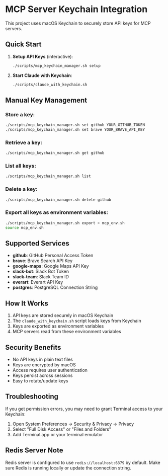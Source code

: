 # MCP Server Keychain Integration

This project uses macOS Keychain to securely store API keys for MCP servers.

## Quick Start

1. **Setup API Keys** (interactive):
   ```bash
   ./scripts/mcp_keychain_manager.sh setup
   ```

2. **Start Claude with Keychain**:
   ```bash
   ./scripts/claude_with_keychain.sh
   ```

## Manual Key Management

### Store a key:
```bash
./scripts/mcp_keychain_manager.sh set github YOUR_GITHUB_TOKEN
./scripts/mcp_keychain_manager.sh set brave YOUR_BRAVE_API_KEY
```

### Retrieve a key:
```bash
./scripts/mcp_keychain_manager.sh get github
```

### List all keys:
```bash
./scripts/mcp_keychain_manager.sh list
```

### Delete a key:
```bash
./scripts/mcp_keychain_manager.sh delete github
```

### Export all keys as environment variables:
```bash
./scripts/mcp_keychain_manager.sh export > mcp_env.sh
source mcp_env.sh
```

## Supported Services

- **github**: GitHub Personal Access Token
- **brave**: Brave Search API Key
- **google-maps**: Google Maps API Key
- **slack-bot**: Slack Bot Token
- **slack-team**: Slack Team ID
- **everart**: Everart API Key
- **postgres**: PostgreSQL Connection String

## How It Works

1. API keys are stored securely in macOS Keychain
2. The `claude_with_keychain.sh` script loads keys from Keychain
3. Keys are exported as environment variables
4. MCP servers read from these environment variables

## Security Benefits

- No API keys in plain text files
- Keys are encrypted by macOS
- Access requires user authentication
- Keys persist across sessions
- Easy to rotate/update keys

## Troubleshooting

If you get permission errors, you may need to grant Terminal access to your Keychain:
1. Open System Preferences → Security & Privacy → Privacy
2. Select "Full Disk Access" or "Files and Folders"
3. Add Terminal.app or your terminal emulator

## Redis Server Note

Redis server is configured to use `redis://localhost:6379` by default. 
Make sure Redis is running locally or update the connection string.